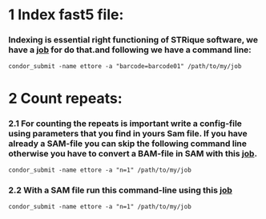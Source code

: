 # 1 Index fast5 file:

### Indexing is essential right functioning of STRique software, we have a [job](STRique_jobs/condor-striqueIndex.job) for do that.and following we have a command line:

```
condor_submit -name ettore -a "barcode=barcode01" /path/to/my/job
```

# 2 Count repeats:

### 2.1 For counting the repeats is important write a config-file using parameters that you find in yours Sam file. If you have already a SAM-file you can skip the following command line otherwise you have to convert a BAM-file in SAM with this [job](STRique_jobs/condor-bam2sam.job).

```
condor_submit -name ettore -a "n=1" /path/to/my/job
```

### 2.2 With a SAM file run this command-line using this [job](STRique_jobs/condor-striqueCount.job)

```
condor_submit -name ettore -a "n=1" /path/to/my/job
```

